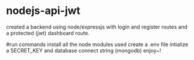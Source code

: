 # nodejs-api-jwt
created a backend using node/expressjs with login and register routes and a protected (jwt) dashboard route.

#run commands
install all the node modules used
create a .env file
intialize a SECRET_KEY and database connect string (mongodb) 
enjoy~!
